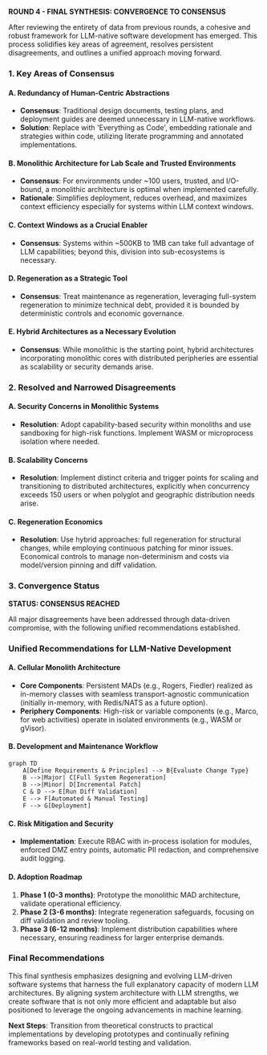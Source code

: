 **ROUND 4 - FINAL SYNTHESIS: CONVERGENCE TO CONSENSUS**

After reviewing the entirety of data from previous rounds, a cohesive and robust framework for LLM-native software development has emerged. This process solidifies key areas of agreement, resolves persistent disagreements, and outlines a unified approach moving forward.

### 1. Key Areas of Consensus

#### A. Redundancy of Human-Centric Abstractions
- **Consensus**: Traditional design documents, testing plans, and deployment guides are deemed unnecessary in LLM-native workflows.
- **Solution**: Replace with 'Everything as Code', embedding rationale and strategies within code, utilizing literate programming and annotated implementations.

#### B. Monolithic Architecture for Lab Scale and Trusted Environments
- **Consensus**: For environments under ~100 users, trusted, and I/O-bound, a monolithic architecture is optimal when implemented carefully.
- **Rationale**: Simplifies deployment, reduces overhead, and maximizes context efficiency especially for systems within LLM context windows.

#### C. Context Windows as a Crucial Enabler
- **Consensus**: Systems within ~500KB to 1MB can take full advantage of LLM capabilities; beyond this, division into sub-ecosystems is necessary.

#### D. Regeneration as a Strategic Tool
- **Consensus**: Treat maintenance as regeneration, leveraging full-system regeneration to minimize technical debt, provided it is bounded by deterministic controls and economic governance.

#### E. Hybrid Architectures as a Necessary Evolution
- **Consensus**: While monolithic is the starting point, hybrid architectures incorporating monolithic cores with distributed peripheries are essential as scalability or security demands arise.

### 2. Resolved and Narrowed Disagreements

#### A. Security Concerns in Monolithic Systems
- **Resolution**: Adopt capability-based security within monoliths and use sandboxing for high-risk functions. Implement WASM or microprocess isolation where needed.

#### B. Scalability Concerns
- **Resolution**: Implement distinct criteria and trigger points for scaling and transitioning to distributed architectures, explicitly when concurrency exceeds 150 users or when polyglot and geographic distribution needs arise.

#### C. Regeneration Economics
- **Resolution**: Use hybrid approaches: full regeneration for structural changes, while employing continuous patching for minor issues. Economical controls to manage non-determinism and costs via model/version pinning and diff validation.

### 3. Convergence Status

**STATUS: CONSENSUS REACHED**

All major disagreements have been addressed through data-driven compromise, with the following unified recommendations established.

### Unified Recommendations for LLM-Native Development

#### A. Cellular Monolith Architecture
- **Core Components**: Persistent MADs (e.g., Rogers, Fiedler) realized as in-memory classes with seamless transport-agnostic communication (initially in-memory, with Redis/NATS as a future option).
- **Periphery Components**: High-risk or variable components (e.g., Marco, for web activities) operate in isolated environments (e.g., WASM or gVisor).

#### B. Development and Maintenance Workflow
```mermaid
graph TD
    A[Define Requirements & Principles] --> B{Evaluate Change Type}
    B -->|Major| C[Full System Regeneration]
    B -->|Minor| D[Incremental Patch]
    C & D --> E[Run Diff Validation]
    E --> F[Automated & Manual Testing]
    F --> G[Deployment]
```

#### C. Risk Mitigation and Security
- **Implementation**: Execute RBAC with in-process isolation for modules, enforced DMZ entry points, automatic PII redaction, and comprehensive audit logging.

#### D. Adoption Roadmap
1. **Phase 1 (0-3 months)**: Prototype the monolithic MAD architecture, validate operational efficiency.
2. **Phase 2 (3-6 months)**: Integrate regeneration safeguards, focusing on diff validation and review tooling.
3. **Phase 3 (6-12 months)**: Implement distribution capabilities where necessary, ensuring readiness for larger enterprise demands.

### Final Recommendations

This final synthesis emphasizes designing and evolving LLM-driven software systems that harness the full explanatory capacity of modern LLM architectures. By aligning system architecture with LLM strengths, we create software that is not only more efficient and adaptable but also positioned to leverage the ongoing advancements in machine learning.

**Next Steps**: Transition from theoretical constructs to practical implementations by developing prototypes and continually refining frameworks based on real-world testing and validation.